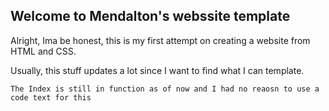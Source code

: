## Welcome to Mendalton's webssite template

Alright, Ima be honest, this is my first attempt on creating a website from HTML and CSS.

Usually, this stuff updates a lot since I want to find what I can template.

```
The Index is still in function as of now and I had no reaosn to use a code text for this
```
